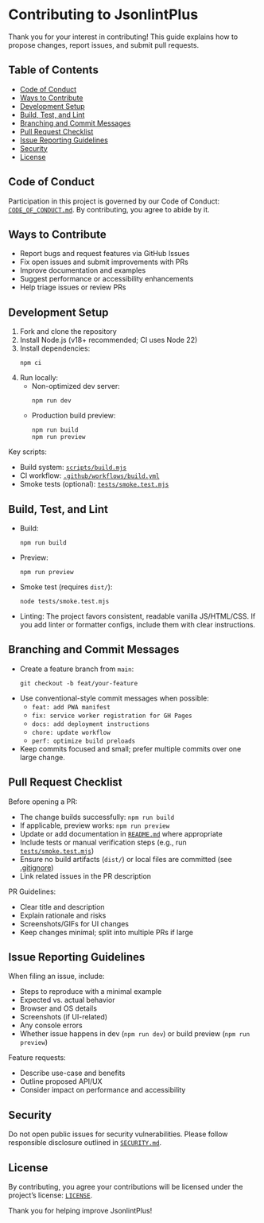 # Contributing to JsonlintPlus

Thank you for your interest in contributing! This guide explains how to propose changes, report issues, and submit pull requests.

## Table of Contents
- [Code of Conduct](#code-of-conduct)
- [Ways to Contribute](#ways-to-contribute)
- [Development Setup](#development-setup)
- [Build, Test, and Lint](#build-test-and-lint)
- [Branching and Commit Messages](#branching-and-commit-messages)
- [Pull Request Checklist](#pull-request-checklist)
- [Issue Reporting Guidelines](#issue-reporting-guidelines)
- [Security](#security)
- [License](#license)

## Code of Conduct
Participation in this project is governed by our Code of Conduct: [`CODE_OF_CONDUCT.md`](CODE_OF_CONDUCT.md). By contributing, you agree to abide by it.

## Ways to Contribute
- Report bugs and request features via GitHub Issues
- Fix open issues and submit improvements with PRs
- Improve documentation and examples
- Suggest performance or accessibility enhancements
- Help triage issues or review PRs

## Development Setup
1. Fork and clone the repository
2. Install Node.js (v18+ recommended; CI uses Node 22)
3. Install dependencies:
   ```
   npm ci
   ```
4. Run locally:
   - Non-optimized dev server:
     ```
     npm run dev
     ```
   - Production build preview:
     ```
     npm run build
     npm run preview
     ```

Key scripts:
- Build system: [`scripts/build.mjs`](scripts/build.mjs)
- CI workflow: [`.github/workflows/build.yml`](.github/workflows/build.yml)
- Smoke tests (optional): [`tests/smoke.test.mjs`](tests/smoke.test.mjs)

## Build, Test, and Lint
- Build:
  ```
  npm run build
  ```
- Preview:
  ```
  npm run preview
  ```
- Smoke test (requires `dist/`):
  ```
  node tests/smoke.test.mjs
  ```
- Linting: The project favors consistent, readable vanilla JS/HTML/CSS. If you add linter or formatter configs, include them with clear instructions.

## Branching and Commit Messages
- Create a feature branch from `main`:
  ```
  git checkout -b feat/your-feature
  ```
- Use conventional-style commit messages when possible:
  - `feat: add PWA manifest`
  - `fix: service worker registration for GH Pages`
  - `docs: add deployment instructions`
  - `chore: update workflow`
  - `perf: optimize build preloads`
- Keep commits focused and small; prefer multiple commits over one large change.

## Pull Request Checklist
Before opening a PR:
- The change builds successfully: `npm run build`
- If applicable, preview works: `npm run preview`
- Update or add documentation in [`README.md`](README.md) where appropriate
- Include tests or manual verification steps (e.g., run [`tests/smoke.test.mjs`](tests/smoke.test.mjs))
- Ensure no build artifacts (`dist/`) or local files are committed (see [.gitignore](.gitignore))
- Link related issues in the PR description

PR Guidelines:
- Clear title and description
- Explain rationale and risks
- Screenshots/GIFs for UI changes
- Keep changes minimal; split into multiple PRs if large

## Issue Reporting Guidelines
When filing an issue, include:
- Steps to reproduce with a minimal example
- Expected vs. actual behavior
- Browser and OS details
- Screenshots (if UI-related)
- Any console errors
- Whether issue happens in dev (`npm run dev`) or build preview (`npm run preview`)

Feature requests:
- Describe use-case and benefits
- Outline proposed API/UX
- Consider impact on performance and accessibility

## Security
Do not open public issues for security vulnerabilities. Please follow responsible disclosure outlined in [`SECURITY.md`](SECURITY.md).

## License
By contributing, you agree your contributions will be licensed under the project’s license: [`LICENSE`](LICENSE).

Thank you for helping improve JsonlintPlus!